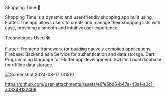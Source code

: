 Shopping Time 🛒

Shopping Time is a dynamic and user-friendly shopping app built using Flutter. The app allows users to create and manage their shopping lists with ease, providing a smooth and intuitive user experience.

Technologies Used 🛠️

Flutter: Frontend framework for building natively compiled applications.
Firebase: Backend as a Service for authentication and data storage.
Dart: Programming language for Flutter app development.
SQLite: Local database for offline data storage.

![Screenshot 2024-08-17 131510](https://github.com/user-attachments/assets/7fe3bd6f-754d-465b-a389-de60a9e92c90)

https://github.com/user-attachments/assets/e6fe5bd6-b47e-43a1-a0c1-a083491324b8
